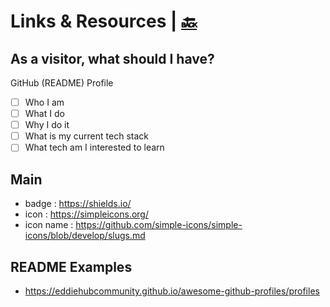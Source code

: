 # Links & Resources | [🔙](../)

## As a visitor, what should I have?

GitHub (README) Profile

- [ ] Who I am
- [ ] What I do
- [ ] Why I do it
- [ ] What is my current tech stack
- [ ] What tech am I interested to learn

## Main

- badge : https://shields.io/
- icon : https://simpleicons.org/
- icon name : https://github.com/simple-icons/simple-icons/blob/develop/slugs.md

## README Examples

- https://eddiehubcommunity.github.io/awesome-github-profiles/profiles